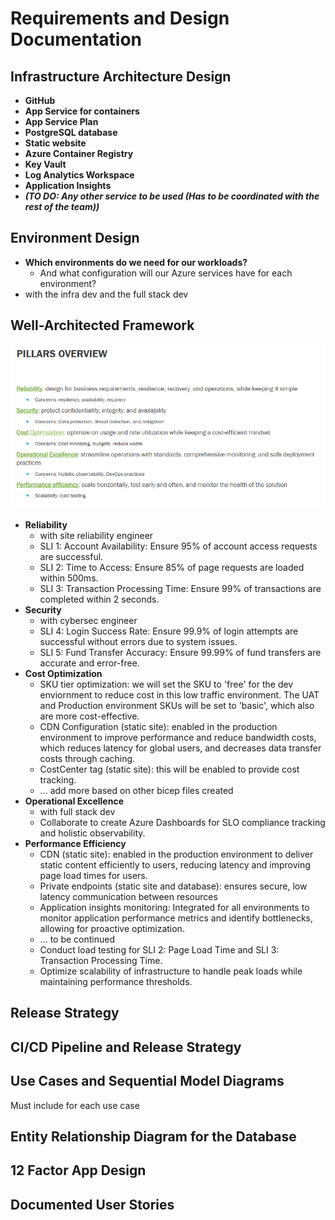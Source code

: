 # Requirements and Design Documentation

## Infrastructure Architecture Design

- **GitHub**
- **App Service for containers**
- **App Service Plan**
- **PostgreSQL database**
- **Static website**
- **Azure Container Registry**
- **Key Vault**
- **Log Analytics Workspace**
- **Application Insights**
- **_(TO DO: Any other service to be used (Has to be coordinated with the rest of the team))_**

## Environment Design

- **Which environments do we need for our workloads?**
  - And what configuration will our Azure services have for each environment?
- with the infra dev and the full stack dev

## Well-Architected Framework

![1731181133359](image/README/1731181133359.png)

- **Reliability**
  - with site reliability engineer
  - SLI 1: Account Availability: Ensure 95% of account access requests are successful.
  - SLI 2: Time to Access: Ensure 85% of page requests are loaded within 500ms.
  - SLI 3: Transaction Processing Time: Ensure 99% of transactions are completed within 2 seconds.
- **Security**
  - with cybersec engineer
  - SLI 4: Login Success Rate: Ensure 99.9% of login attempts are successful without errors due to system issues.
  - SLI 5: Fund Transfer Accuracy: Ensure 99.99% of fund transfers are accurate and error-free.
- **Cost Optimization**
  - SKU tier optimization: we will set the SKU to 'free' for the dev enviornment to reduce cost in this low traffic environment. The UAT and Production environment SKUs will be set to 'basic', which also are more cost-effective.
  - CDN Configuration (static site): enabled in the production environment to improve performance and reduce bandwidth costs, which reduces latency for global users, and decreases data transfer costs through caching.
  - CostCenter tag (static site): this will be enabled to provide cost tracking.
  - ... add more based on other bicep files created
- **Operational Excellence**
  - with full stack dev
  - Collaborate to create Azure Dashboards for SLO compliance tracking and holistic observability.
- **Performance Efficiency**
  - CDN (static site): enabled in the production environment to deliver static content efficiently to users, reducing latency and improving page load times for users.
  - Private endpoints (static site and database): ensures secure, low latency communication between resources
  - Application insights monitoring: Integrated for all environments to monitor application performance metrics and identify bottlenecks, allowing for proactive optimization.
  - ... to be continued
  - Conduct load testing for SLI 2: Page Load Time and SLI 3: Transaction Processing Time.
  - Optimize scalability of infrastructure to handle peak loads while maintaining performance thresholds.

## Release Strategy

## CI/CD Pipeline and Release Strategy

## Use Cases and Sequential Model Diagrams
Must include for each use case

## Entity Relationship Diagram for the Database

## 12 Factor App Design

## Documented User Stories
